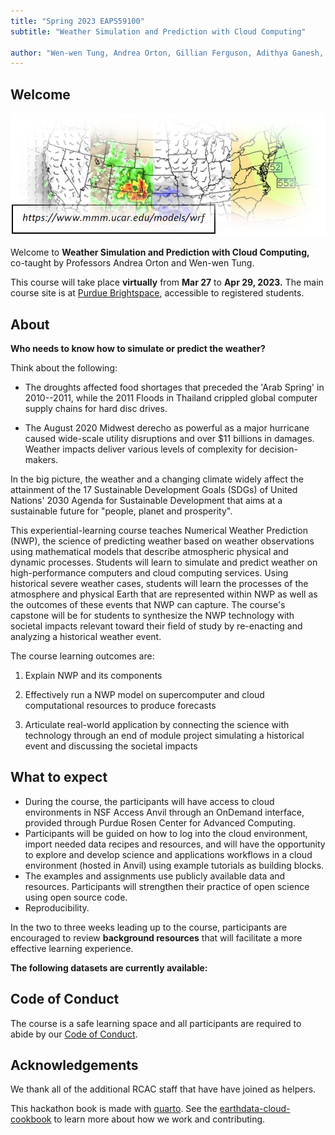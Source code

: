 ```yaml
---
title: "Spring 2023 EAPS59100"
subtitle: "Weather Simulation and Prediction with Cloud Computing"
 
author: "Wen-wen Tung, Andrea Orton, Gillian Ferguson, Adithya Ganesh, and Lev Gorenstein"
---
```


## Welcome

![](images/Banner.png)

Welcome to **Weather Simulation and Prediction with Cloud Computing,** co-taught by Professors Andrea Orton and Wen-wen Tung.

This course will take place **virtually** from **Mar 27** to **Apr 29, 2023.** The main course site is at [Purdue Brightspace](http://purdue.brightspace.com), accessible to registered students.

## About

**Who needs to know how to simulate or predict the weather?**

Think about the following:

-   The droughts affected food shortages that preceded the 'Arab Spring' in 2010--2011, while the 2011 Floods in Thailand crippled global computer supply chains for hard disc drives.

-   The August 2020 Midwest derecho as powerful as a major hurricane caused wide-scale utility disruptions and over \$11 billions in damages. Weather impacts deliver various levels of complexity for decision-makers.

In the big picture, the weather and a changing climate widely affect the attainment of the 17 Sustainable Development Goals (SDGs) of United Nations' 2030 Agenda for Sustainable Development that aims at a sustainable future for "people, planet and prosperity".

This experiential-learning course teaches Numerical Weather Prediction (NWP), the science of predicting weather based on weather observations using mathematical models that describe atmospheric physical and dynamic processes. Students will learn to simulate and predict weather on high-performance computers and cloud computing services. Using historical severe weather cases, students will learn the processes of the atmosphere and physical Earth that are represented within NWP as well as the outcomes of these events that NWP can capture. The course's capstone will be for students to synthesize the NWP technology with societal impacts relevant toward their field of study by re-enacting and analyzing a historical weather event.

The course learning outcomes are:

1.  Explain NWP and its components

2.  Effectively run a NWP model on supercomputer and cloud computational resources to produce forecasts

3.  Articulate real-world application by connecting the science with technology through an end of module project simulating a historical event and discussing the societal impacts

## What to expect

-   During the course, the participants will have access to cloud environments in NSF Access Anvil through an OnDemand interface, provided through Purdue Rosen Center for Advanced Computing.
-   Participants will be guided on how to log into the cloud environment, import needed data recipes and resources, and will have the opportunity to explore and develop science and applications workflows in a cloud environment (hosted in Anvil) using example tutorials as building blocks.
-   The examples and assignments use publicly available data and resources. Participants will strengthen their practice of open science using open source code.
-   Reproducibility.

In the two to three weeks leading up to the course, participants are encouraged to review **background resources** that will facilitate a more effective learning experience.

**The following datasets are currently available:**

## Code of Conduct

The course is a safe learning space and all participants are required to abide by our [Code of Conduct](https://openscapes.org/code-of-conduct).

## Acknowledgements

We thank all of the additional RCAC staff that have have joined as helpers.

This hackathon book is made with [quarto](https://quarto.org). See the [earthdata-cloud-cookbook](https://nasa-openscapes.github.io/earthdata-cloud-cookbook/contributing/) to learn more about how we work and contributing.
